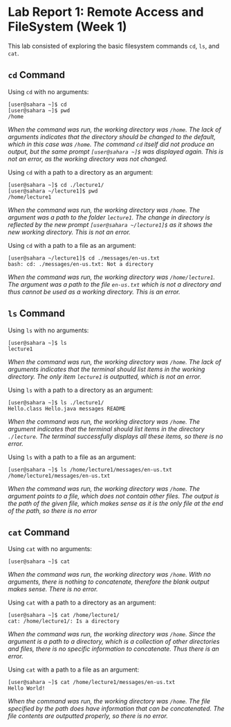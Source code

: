 # Lab Report 1: Remote Access and FileSystem (Week 1)
This lab consisted of exploring the basic filesystem commands `cd`, `ls`, and `cat`.

## `cd` Command
Using `cd` with no arguments:
```
[user@sahara ~]$ cd
[user@sahara ~]$ pwd
/home
```
*When the command was run, the working directory was `/home`. The lack of arguments indicates that the directory should be changed to the default, which in this case was `/home`. The command `cd` itself did not produce an output, but the same prompt `[user@sahara ~]$` was displayed again. This is not an error, as the working directory was not changed.*

Using `cd` with a path to a directory as an argument:
```
[user@sahara ~]$ cd ./lecture1/
[user@sahara ~/lecture1]$ pwd
/home/lecture1
```
*When the command was run, the working directory was `/home`. The argument was a path to the folder `lecture1`. The change in directory is reflected by the new prompt `[user@sahara ~/lecture1]$` as it shows the new working directory. This is not an error.*

Using `cd` with a path to a file as an argument:
```
[user@sahara ~/lecture1]$ cd ./messages/en-us.txt
bash: cd: ./messages/en-us.txt: Not a directory
```
*When the command was run, the working directory was `/home/lecture1`. The argument was a path to the file `en-us.txt` which is not a directory and thus cannot be used as a working directory. This is an error.*

## `ls` Command
Using `ls` with no arguments:
```
[user@sahara ~]$ ls
lecture1
```
*When the command was run, the working directory was `/home`. The lack of arguments indicates that the terminal should list items in the working directory. The only item `lecture1` is outputted, which is not an error.*

Using `ls` with a path to a directory as an argument:
```
[user@sahara ~]$ ls ./lecture1/
Hello.class Hello.java messages README
```
*When the command was run, the working directory was `/home`. The argument indicates that the terminal should list items in the directory `./lecture`. The terminal successfully displays all these items, so there is no error.*

Using `ls` with a path to a file as an argument:
```
[user@sahara ~]$ ls /home/lecture1/messages/en-us.txt
/home/lecture1/messages/en-us.txt
```
*When the command was run, the working directory was `/home`. The argument points to a file, which does not contain other files. The output is the path of the given file, which makes sense as it is the only file at the end of the path, so there is no error*

## `cat` Command
Using `cat` with no arguments:
```
[user@sahara ~]$ cat

```
*When the command was run, the working directory was `/home`. With no arguments, there is nothing to concatenate, therefore the blank output makes sense. There is no error.*

Using `cat` with a path to a directory as an argument:
```
[user@sahara ~]$ cat /home/lecture1/
cat: /home/lecture1/: Is a directory
```
*When the command was run, the working directory was `/home`. Since the argument is a path to a directory, which is a collection of other directories and files, there is no specific information to concatenate. Thus there is an error.*

Using `cat` with a path to a file as an argument:
```
[user@sahara ~]$ cat /home/lecture1/messages/en-us.txt
Hello World!
```
*When the command was run, the working directory was `/home`. The file specified by the path does have information that can be concatenated. The file contents are outputted properly, so there is no error.*

